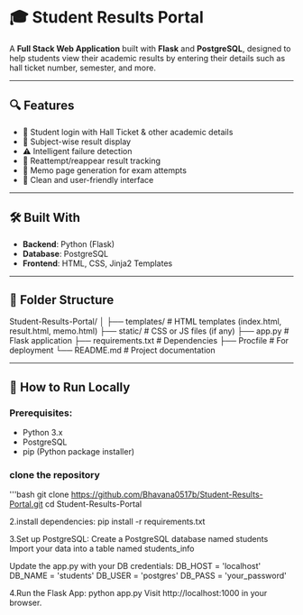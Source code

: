 # 🎓 Student Results Portal

A **Full Stack Web Application** built with **Flask** and **PostgreSQL**, designed to help students view their academic results by entering their details such as hall ticket number, semester, and more.

---

## 🔍 Features

- 🔑 Student login with Hall Ticket & other academic details
- 📄 Subject-wise result display
- ⚠️ Intelligent failure detection
- 🔁 Reattempt/reappear result tracking
- 🧾 Memo page generation for exam attempts
- 🎯 Clean and user-friendly interface

---

## 🛠️ Built With

- **Backend**: Python (Flask)
- **Database**: PostgreSQL
- **Frontend**: HTML, CSS, Jinja2 Templates

---

## 📁 Folder Structure
Student-Results-Portal/
│
├── templates/ # HTML templates (index.html, result.html, memo.html)
├── static/ # CSS or JS files (if any)
├── app.py # Flask application
├── requirements.txt # Dependencies
├── Procfile # For deployment
└── README.md # Project documentation

---

## 🚀 How to Run Locally

### Prerequisites:
- Python 3.x
- PostgreSQL
- pip (Python package installer)
### clone the repository
'''bash
git clone https://github.com/Bhavana0517b/Student-Results-Portal.git
cd Student-Results-Portal

2.install dependencies:
pip install -r requirements.txt

3.Set up PostgreSQL:
Create a PostgreSQL database named students
Import your data into a table named students_info

Update the app.py with your DB credentials:
DB_HOST = 'localhost'
DB_NAME = 'students'
DB_USER = 'postgres'
DB_PASS = 'your_password'

4.Run the Flask App:
python app.py
Visit http://localhost:1000 in your browser.
